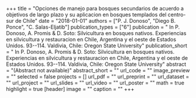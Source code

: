 +++
title = "Opciones de manejo para bosques secundarios de acuerdo a objetivos de largo plazo y su aplicacion en bosques templados del centro-sur de Chile"
date = "2018-01-01"
authors = ["P. J. Donoso", "Diego B. Ponce", "C. Salas-Eljatib"]
publication_types = ["6"]
publication = " In P. Donoso, A. Promis & D. Soto: Silvicultura en bosques nativos.	Experiencias en silvicultura y restauracion en Chile, Argentina y el oeste de Estados Unidos.  93--114. Valdivia, Chile: Oregon State University"
publication_short = " In P. Donoso, A. Promis & D. Soto: Silvicultura en bosques nativos.	Experiencias en silvicultura y restauracion en Chile, Argentina y el oeste de Estados Unidos.  93--114. Valdivia, Chile: Oregon State University"
abstract = "(Abstract not available)"
abstract_short = ""
url_code = ""
image_preview = ""
selected = false
projects = []
url_pdf = ""
url_preprint = ""
url_dataset = ""
url_project = ""
url_slides = ""
url_video = ""
url_poster = ""
math = true
highlight = true
[header]
image = ""
caption = ""
+++
